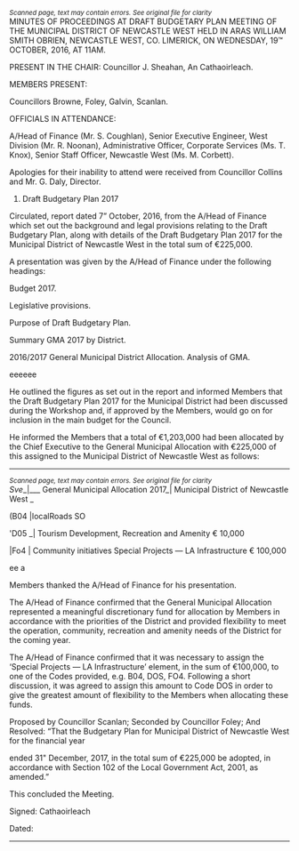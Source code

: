 *<small>Scanned page, text may contain errors. See original file for clarity</small>*  
MINUTES OF PROCEEDINGS AT DRAFT BUDGETARY PLAN MEETING
OF THE MUNICIPAL DISTRICT OF NEWCASTLE WEST HELD IN ARAS
WILLIAM SMITH OBRIEN, NEWCASTLE WEST, CO. LIMERICK, ON
WEDNESDAY, 19™ OCTOBER, 2016, AT 11AM.

PRESENT IN THE CHAIR: Councillor J. Sheahan, An Cathaoirleach.

MEMBERS PRESENT:

Councillors Browne, Foley, Galvin, Scanlan.

OFFICIALS IN ATTENDANCE:

A/Head of Finance (Mr. S. Coughlan), Senior Executive Engineer, West Division (Mr. R. Noonan),
Administrative Officer, Corporate Services (Ms. T. Knox), Senior Staff Officer, Newcastle West
(Ms. M. Corbett).

Apologies for their inability to attend were received from Councillor Collins and Mr. G. Daly,
Director.

1. Draft Budgetary Plan 2017

Circulated, report dated 7” October, 2016, from the A/Head of Finance which set out the
background and legal provisions relating to the Draft Budgetary Plan, along with details of the
Draft Budgetary Plan 2017 for the Municipal District of Newcastle West in the total sum of
€225,000.

A presentation was given by the A/Head of Finance under the following headings:

Budget 2017.

Legislative provisions.

Purpose of Draft Budgetary Plan.

Summary GMA 2017 by District.

2016/2017 General Municipal District Allocation.
Analysis of GMA.

eeeeee

He outlined the figures as set out in the report and informed Members that the Draft Budgetary
Plan 2017 for the Municipal District had been discussed during the Workshop and, if approved
by the Members, would go on for inclusion in the main budget for the Council.

He informed the Members that a total of €1,203,000 had been allocated by the Chief Executive
to the General Municipal Allocation with €225,000 of this assigned to the Municipal District of
Newcastle West as follows:

---
*<small>Scanned page, text may contain errors. See original file for clarity</small>*  
_Sve__|___ General Municipal Allocation 2017_| Municipal District of Newcastle West _

(B04 |localRoads SO

'D05 _| Tourism Development, Recreation and Amenity € 10,000

|Fo4 | Community initiatives
Special Projects — LA Infrastructure € 100,000

ee a

Members thanked the A/Head of Finance for his presentation.

The A/Head of Finance confirmed that the General Municipal Allocation represented a
meaningful discretionary fund for allocation by Members in accordance with the priorities of
the District and provided flexibility to meet the operation, community, recreation and amenity
needs of the District for the coming year.

The A/Head of Finance confirmed that it was necessary to assign the ‘Special Projects — LA
Infrastructure’ element, in the sum of €100,000, to one of the Codes provided, e.g. B04, DOS,
FO4. Following a short discussion, it was agreed to assign this amount to Code DOS in order to
give the greatest amount of flexibility to the Members when allocating these funds.

Proposed by Councillor Scanlan;
Seconded by Councillor Foley;
And Resolved:
“That the Budgetary Plan for Municipal District of Newcastle West for the financial year

ended 31" December, 2017, in the total sum of €225,000 be adopted, in accordance with
Section 102 of the Local Government Act, 2001, as amended.”

This concluded the Meeting.

Signed:
Cathaoirleach

Dated:

---
